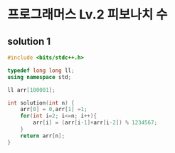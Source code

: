 ﻿# 프로그래머스 Lv.2 피보나치 수

## solution 1

```c++
#include <bits/stdc++.h>

typedef long long ll;
using namespace std;

ll arr[100001];

int solution(int n) {
    arr[0] = 0,arr[1] =1;
    for(int i=2; i<=n; i++){
        arr[i] = (arr[i-1]+arr[i-2]) % 1234567;
    }
    return arr[n];
}
```